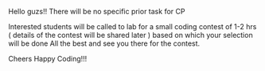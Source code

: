 Hello guzs!!
There will be no specific prior task for CP

Interested students will be called to lab for a small coding contest of 1-2 hrs ( details of the contest will be shared later ) based on which your selection will be done
All the best and see you there for the contest.

Cheers
Happy Coding!!!

